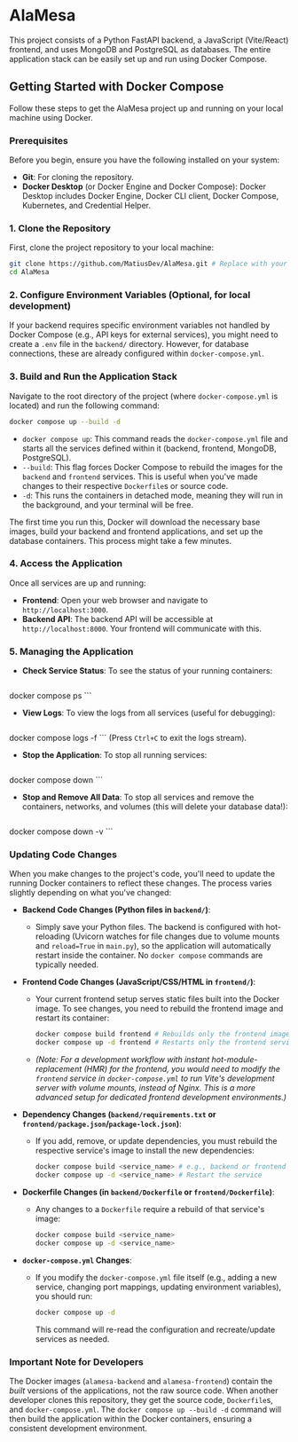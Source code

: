 # AlaMesa

This project consists of a Python FastAPI backend, a JavaScript (Vite/React) frontend, and uses MongoDB and PostgreSQL as databases. The entire application stack can be easily set up and run using Docker Compose.

## Getting Started with Docker Compose

Follow these steps to get the AlaMesa project up and running on your local machine using Docker.

### Prerequisites

Before you begin, ensure you have the following installed on your system:

*   **Git**: For cloning the repository.
*   **Docker Desktop** (or Docker Engine and Docker Compose): Docker Desktop includes Docker Engine, Docker CLI client, Docker Compose, Kubernetes, and Credential Helper.

### 1. Clone the Repository

First, clone the project repository to your local machine:

```bash
git clone https://github.com/MatiusDev/AlaMesa.git # Replace with your actual repository URL
cd AlaMesa
```

### 2. Configure Environment Variables (Optional, for local development)

If your backend requires specific environment variables not handled by Docker Compose (e.g., API keys for external services), you might need to create a `.env` file in the `backend/` directory. However, for database connections, these are already configured within `docker-compose.yml`.

### 3. Build and Run the Application Stack

Navigate to the root directory of the project (where `docker-compose.yml` is located) and run the following command:

```bash
docker compose up --build -d
```

*   `docker compose up`: This command reads the `docker-compose.yml` file and starts all the services defined within it (backend, frontend, MongoDB, PostgreSQL).
*   `--build`: This flag forces Docker Compose to rebuild the images for the `backend` and `frontend` services. This is useful when you've made changes to their respective `Dockerfile`s or source code.
*   `-d`: This runs the containers in detached mode, meaning they will run in the background, and your terminal will be free.

The first time you run this, Docker will download the necessary base images, build your backend and frontend applications, and set up the database containers. This process might take a few minutes.

### 4. Access the Application

Once all services are up and running:

*   **Frontend**: Open your web browser and navigate to `http://localhost:3000`.
*   **Backend API**: The backend API will be accessible at `http://localhost:8000`. Your frontend will communicate with this.

### 5. Managing the Application

*   **Check Service Status**: To see the status of your running containers:
    ```bash
docker compose ps
    ```
*   **View Logs**: To view the logs from all services (useful for debugging):
    ```bash
docker compose logs -f
    ```
    (Press `Ctrl+C` to exit the logs stream).
*   **Stop the Application**: To stop all running services:
    ```bash
docker compose down
    ```
*   **Stop and Remove All Data**: To stop all services and remove the containers, networks, and volumes (this will delete your database data!):
    ```bash
docker compose down -v
    ```

### Updating Code Changes

When you make changes to the project's code, you'll need to update the running Docker containers to reflect these changes. The process varies slightly depending on what you've changed:

*   **Backend Code Changes (Python files in `backend/`)**:
    *   Simply save your Python files. The backend is configured with hot-reloading (Uvicorn watches for file changes due to volume mounts and `reload=True` in `main.py`), so the application will automatically restart inside the container. No `docker compose` commands are typically needed.

*   **Frontend Code Changes (JavaScript/CSS/HTML in `frontend/`)**:
    *   Your current frontend setup serves static files built into the Docker image. To see changes, you need to rebuild the frontend image and restart its container:
        ```bash
        docker compose build frontend # Rebuilds only the frontend image
        docker compose up -d frontend # Restarts only the frontend service
        ```
    *   *(Note: For a development workflow with instant hot-module-replacement (HMR) for the frontend, you would need to modify the `frontend` service in `docker-compose.yml` to run Vite's development server with volume mounts, instead of Nginx. This is a more advanced setup for dedicated frontend development environments.)*

*   **Dependency Changes (`backend/requirements.txt` or `frontend/package.json`/`package-lock.json`)**:
    *   If you add, remove, or update dependencies, you must rebuild the respective service's image to install the new dependencies:
        ```bash
        docker compose build <service_name> # e.g., backend or frontend
        docker compose up -d <service_name> # Restart the service
        ```

*   **Dockerfile Changes (in `backend/Dockerfile` or `frontend/Dockerfile`)**:
    *   Any changes to a `Dockerfile` require a rebuild of that service's image:
        ```bash
        docker compose build <service_name>
        docker compose up -d <service_name>
        ```

*   **`docker-compose.yml` Changes**:
    *   If you modify the `docker-compose.yml` file itself (e.g., adding a new service, changing port mappings, updating environment variables), you should run:
        ```bash
        docker compose up -d
        ```
        This command will re-read the configuration and recreate/update services as needed.

### Important Note for Developers

The Docker images (`alamesa-backend` and `alamesa-frontend`) contain the *built* versions of the applications, not the raw source code. When another developer clones this repository, they get the source code, `Dockerfile`s, and `docker-compose.yml`. The `docker compose up --build -d` command will then build the application within the Docker containers, ensuring a consistent development environment.